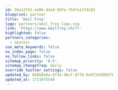 ```yaml
---
id: 26a12741-ed06-44a8-9d7e-f54fa117dc03
blueprint: partner
title: 'Emil Frey'
logo: partners/emil_frey-logo.svg
link: 'https://www.emilfrey.ch/fr'
highlighted: false
partners_categories:
  - sponsor
use_meta_keywords: false
no_index_page: false
no_follow_links: false
sitemap_priority: '0.5'
sitemap_changefreq: daily
override_twitter_settings: false
updated_by: 668b8e8a-6f34-46cf-8776-6e9724209df3
updated_at: 1711975540
---
```

